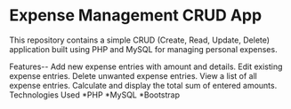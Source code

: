 # Expense Management CRUD App
This repository contains a simple CRUD (Create, Read, Update, Delete) application built using PHP and MySQL for managing personal expenses.

Features--
Add new expense entries with amount and details.
Edit existing expense entries.
Delete unwanted expense entries.
View a list of all expense entries.
Calculate and display the total sum of entered amounts.
Technologies Used
*PHP
*MySQL
*Bootstrap
